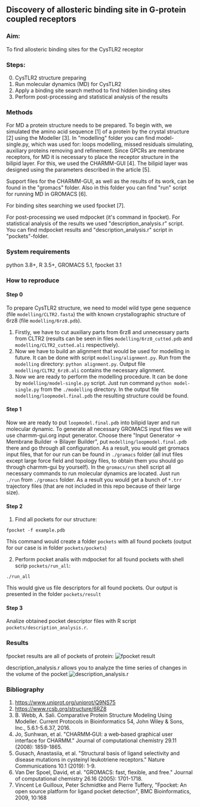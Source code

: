 ## Discovery of allosteric binding site in G-protein coupled receptors

### Aim: 
To find allosteric binding sites for the CysTLR2 receptor
### Steps:
0. CysTLR2 structure preparing
1. Run molecular dynamics (MD) for CysTLR2 
2. Apply a binding site search method to find hidden binding sites
3. Perform post-processing and statistical analysis of the results

### Methods
For MD a protein structure needs to be prepared. To begin with, we simulated the amino acid sequence [1] of a protein by the crystal structure [2] using the Modeller [3]. 
In "modelling" folder you can find model-single.py, which was used for: loops modelling, missed residuals simulating, auxiliary proteins removing and refinement.
Since GPCRs are membrane receptors, for MD it is necessary to place the receptor structure in the bilipid layer. For this, we used the CHARMM-GUI [4]. The bilipid layer was designed using the parameters described in the article [5]. 

Support files for the CHARMM-GUI, as well as the results of its work, can be found in the "gromacs" folder. Also in this folder you can find "run" script for running MD in GROMACS [6].

For binding sites searching we used fpocket [7]. 

For post-processing we used mdpocket (it's command in fpocket). For statistical analysis of the results we used "description_analysis.r" script. You can find mdpocket results and "description_analysis.r" script in "pockets"-folder.

### System requirements
python 3.8+, R 3.5+, GROMACS 5.1, fpocket 3.1

### How to reproduce

#### Step 0

To prepare CysTLR2 structure, we need to model wild type gene sequence (file `modelling/CLTR2.fasta`) the with known crystallographic structure of 6rz8 (file `modelling/6rz8.pdb`). 
1. Firstly, we have to cut auxiliary parts from 6rz8 and unnecessary parts from CLTR2 (results can be seen in files `modelling/6rz8_cutted.pdb` and `modelling/CLTR2_cutted.ali` respectively).
2. Now we have to build an alignment that would be used for modelling in future. It can be done with script `modelling/alignment.py`. Run from the `modelling` directory: ```python alignment.py```. Output file `modelling/CLTR2_6rz8.ali` contains the necessary alignment.
3. Now we are ready to perform the modelling procedure. It can be done by `modelling/model-single.py` script. Just run command ```python model-single.py``` from the `./modelling` directory. In the output file `modelling/loopmodel.final.pdb` the resulting structure could be found.

#### Step 1

Now we are ready to put `loopmodel.final.pdb` into bilipid layer and run molecular dynamic. To generate all necessary GROMACS input files we will use charmm-gui.org input generator. Choose there "Input Generator -> Membrane Builder -> Bilayer Builder", put `modelling/loopmodel.final.pdb` there and go through all configuration. As a result, you would get gromacs input files, that for our run can be found in `./gramacs` folder (all inut files except large force field and topology files, to obtain them you should go through charmm-gui by yourself). In the `gromacs/run` shell script all necessary commands to run molecular dynamics are located. Just run `./run` from `./gromacs` folder. As a result you would get a bunch of `*.trr` trajectory files (that are not included in this repo because of their large size).

#### Step 2

1. Find all pockets for our structure:

```fpocket -f example.pdb```

This command would create a folder `pockets` with all found pockets (output for our case is in folder `pockets/pockets`)

2. Perform pocket analis with mdpocket for all found pockets with shell scrip `pockets/run_all`:

```./run_all```

This would give us file descriptors for all found pockets. Our output is presented in the folder `pockets/result`

#### Step 3

Analize obtained pocket descriptor files with R script `pockets/description_analysis.r`.  

### Results

fpocket results are all of pockets of protein:
![fpocket result](all_pockets.png)

description_analysis.r allows you to analyze the time series of changes in the volume of the pocket
![description_analysis.r](stat_analysis.png)

### Bibliography
1. https://www.uniprot.org/uniprot/Q9NS75
2. https://www.rcsb.org/structure/6RZ8
3. B. Webb, A. Sali. Comparative Protein Structure Modeling Using Modeller. Current Protocols in Bioinformatics 54, John Wiley & Sons, Inc., 5.6.1-5.6.37, 2016.
4. Jo, Sunhwan, et al. "CHARMM‐GUI: a web‐based graphical user interface for CHARMM." Journal of computational chemistry 29.11 (2008): 1859-1865.
5. Gusach, Anastasiia, et al. "Structural basis of ligand selectivity and disease mutations in cysteinyl leukotriene receptors." Nature Communications 10.1 (2019): 1-9.
6. Van Der Spoel, David, et al. "GROMACS: fast, flexible, and free." Journal of computational chemistry 26.16 (2005): 1701-1718.
7. Vincent Le Guilloux, Peter Schmidtke and Pierre Tuffery, "Fpocket: An open source platform for ligand pocket detection", BMC Bioinformatics, 2009, 10:168


